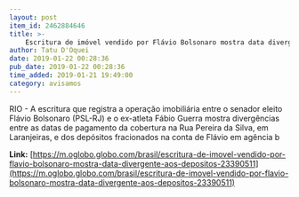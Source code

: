 ```yaml
---
layout: post
item_id: 2462884646
title: >-
    Escritura de imóvel vendido por Flávio Bolsonaro mostra data divergente aos depósitos
author: Tatu D'Oquei
date: 2019-01-22 00:28:36
pub_date: 2019-01-22 00:28:36
time_added: 2019-01-21 19:49:00
category: avisamos
---
```


RIO - A escritura que registra a operação imobiliária entre o senador eleito Flávio Bolsonaro (PSL-RJ) e o ex-atleta Fábio Guerra mostra divergências entre as datas de pagamento da cobertura na Rua Pereira da Silva, em Laranjeiras, e dos depósitos fracionados na conta de Flávio em agência b

**Link:** [https://m.oglobo.globo.com/brasil/escritura-de-imovel-vendido-por-flavio-bolsonaro-mostra-data-divergente-aos-depositos-23390511](https://m.oglobo.globo.com/brasil/escritura-de-imovel-vendido-por-flavio-bolsonaro-mostra-data-divergente-aos-depositos-23390511)


